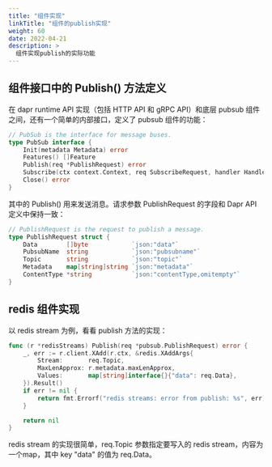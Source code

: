```yaml
---
title: "组件实现"
linkTitle: "组件的publish实现"
weight: 60
date: 2022-04-21
description: >
  组件实现publish的实际功能
---
```




## 组件接口中的 Publish() 方法定义

在 dapr runtime API 实现（包括 HTTP API 和 gRPC API）和底层 pubsub 组件之间，还有一个简单的内部接口，定义了 pubsub 组件的功能：

```go
// PubSub is the interface for message buses.
type PubSub interface {
	Init(metadata Metadata) error
	Features() []Feature
	Publish(req *PublishRequest) error
	Subscribe(ctx context.Context, req SubscribeRequest, handler Handler) error
	Close() error
}
```

其中的 Publish() 用来发送消息。请求参数 PublishRequest 的字段和 Dapr API 定义中保持一致：

```go
// PublishRequest is the request to publish a message.
type PublishRequest struct {
	Data        []byte            `json:"data"`
	PubsubName  string            `json:"pubsubname"`
	Topic       string            `json:"topic"`
	Metadata    map[string]string `json:"metadata"`
	ContentType *string           `json:"contentType,omitempty"`
}
```



## redis 组件实现

以 redis stream 为例，看看 publish 方法的实现：

```go
func (r *redisStreams) Publish(req *pubsub.PublishRequest) error {
	_, err := r.client.XAdd(r.ctx, &redis.XAddArgs{
		Stream:       req.Topic,
		MaxLenApprox: r.metadata.maxLenApprox,
		Values:       map[string]interface{}{"data": req.Data},
	}).Result()
	if err != nil {
		return fmt.Errorf("redis streams: error from publish: %s", err)
	}

	return nil
}
```

redis stream 的实现很简单，req.Topic 参数指定要写入的 redis stream，内容为一个map，其中 key "data" 的值为 req.Data。







